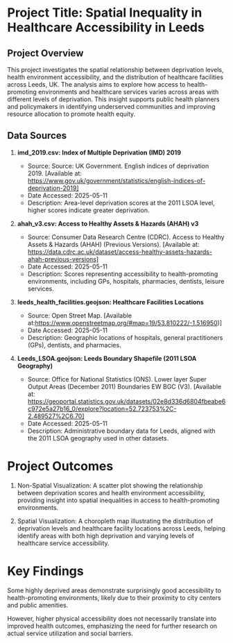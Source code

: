# Project Title: Spatial Inequality in Healthcare Accessibility in Leeds
## Project Overview

This project investigates the spatial relationship between deprivation levels, health environment accessibility, and the distribution of healthcare facilities across Leeds, UK. The analysis aims to explore how access to health-promoting environments and healthcare services varies across areas with different levels of deprivation. This insight supports public health planners and policymakers in identifying underserved communities and improving resource allocation to promote health equity.
## Data Sources

1. **imd_2019.csv: Index of Multiple Deprivation (IMD) 2019**  
   - Source: Source: UK Government. English indices of deprivation 2019.
[Available at: https://www.gov.uk/government/statistics/english-indices-of-deprivation-2019]
   - Date Accessed: 2025-05-11  
   - Description: Area-level deprivation scores at the 2011 LSOA level, higher scores indicate greater deprivation.

2. **ahah_v3.csv: Access to Healthy Assets & Hazards (AHAH) v3**  
   - Source: Consumer Data Research Centre (CDRC). Access to Healthy Assets & Hazards (AHAH) (Previous Versions).
[Available at: https://data.cdrc.ac.uk/dataset/access-healthy-assets-hazards-ahah-previous-versions]  
   - Date Accessed: 2025-05-11  
   - Description: Scores representing accessibility to health-promoting environments, including GPs, hospitals, pharmacies, dentists, leisure services.

3. **leeds_health_facilities.geojson: Healthcare Facilities Locations**  
   - Source: Open Street Map. [Available at:https://www.openstreetmap.org/#map=19/53.810222/-1.516950)] 
   - Date Accessed: 2025-05-11  
   - Description: Geographic locations of hospitals, general practitioners (GPs), dentists, and pharmacies.

4. **Leeds_LSOA.geojson: Leeds Boundary Shapefile (2011 LSOA Geography)**  
   - Source: Office for National Statistics (ONS). Lower layer Super Output Areas (December 2011) Boundaries EW BGC (V3).
[Available at: https://geoportal.statistics.gov.uk/datasets/02e8d336d6804fbeabe6c972e5a27b16_0/explore?location=52.723753%2C-2.489527%2C6.70] 
   - Date Accessed: 2025-05-11  
   - Description: Administrative boundary data for Leeds, aligned with the 2011 LSOA geography used in other datasets.
# Project Outcomes
1. Non-Spatial Visualization:
   A scatter plot showing the relationship between deprivation scores and health environment accessibility, providing insight into spatial inequalities in access to health-promoting environments.

2. Spatial Visualization:
   A choropleth map illustrating the distribution of deprivation levels and healthcare facility locations across Leeds, helping identify areas with both high deprivation and varying levels of healthcare service accessibility.
# Key Findings
Some highly deprived areas demonstrate surprisingly good accessibility to health-promoting environments, likely due to their proximity to city centers and public amenities.

However, higher physical accessibility does not necessarily translate into improved health outcomes, emphasizing the need for further research on actual service utilization and social barriers.
